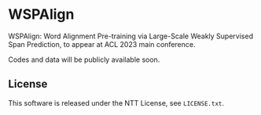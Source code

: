 # WSPAlign
WSPAlign: Word Alignment Pre-training via Large-Scale Weakly Supervised Span Prediction, to appear at ACL 2023 main conference.

Codes and data will be publicly available soon.

## License

This software is released under the NTT License, see `LICENSE.txt`.
